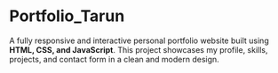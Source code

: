 # Portfolio_Tarun
A fully responsive and interactive personal portfolio website built using **HTML, CSS, and JavaScript**. This project showcases my profile, skills, projects, and contact form in a clean and modern design.
